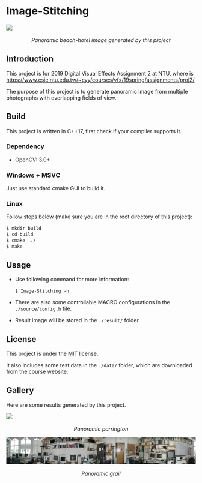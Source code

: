 # Image-Stitching
<img src="./gallery/panorama_beach_hotel.png">
<p align="center"><i>Panoramic beach-hotel image generated by this project</i></p>

## Introduction
This project is for 2019 Digital Visual Effects Assignment 2 at NTU, where is https://www.csie.ntu.edu.tw/~cyy/courses/vfx/19spring/assignments/proj2/

The purpose of this project is to generate panoramic image from multiple photographs with overlapping fields of view.

## Build
This project is written in C++17, first check if your compiler supports it.

### Dependency
* OpenCV: 3.0+

### Windows + MSVC
Just use standard cmake GUI to build it.

### Linux
Follow steps below (make sure you are in the root directory of this project):

```
$ mkdir build
$ cd build
$ cmake ../
$ make
```

## Usage
- Use following command for more information:

  ```
  $ Image-Stitching -h
  ```

- There are also some controllable MACRO configurations in the `./source/config.h` file.
- Result image will be stored in the `./result/` folder.

## License
This project is under the [MIT](https://opensource.org/licenses/MIT) license.

It also includes some test data in the `./data/` folder, which are downloaded from the course website.

## Gallery
Here are some results generated by this project.

<img src="./gallery/panorama_parrington.png">
<p align="center"><i>Panoramic parrington</i></p>
<img src="./gallery/panorama_grail.png">
<p align="center"><i>Panoramic grail</i></p>